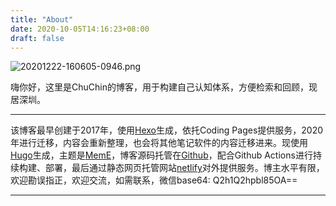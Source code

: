 ```yaml
---
title: "About"
date: 2020-10-05T14:16:23+08:00
draft: false
---
```


![20201222-160605-0946.png](https://gitee.com/chuchin/img/raw/master/20201222-160605-0946.png)

嗨你好，这里是ChuChin的博客，用于构建自己认知体系，方便检索和回顾，现居深圳。

---

该博客最早创建于2017年，使用[Hexo](https://hexo.io/)生成，依托Coding Pages提供服务，2020年进行迁移，内容会重新整理，也会将其他笔记软件的内容迁移进来。现使用[Hugo](https://gohugo.io/)生成，主题是[MemE](https://github.com/reuixiy/hugo-theme-meme)，博客源码托管在[Github](https://github.com/chuchinc/blog)，配合Github Actions进行持续构建、部署，最后通过静态网页托管网站[netlify](https://app.netlify.com/)对外提供服务。博主水平有限，欢迎勘误指正，欢迎交流，如需联系，微信base64: Q2h1Q2hpbl85OA==

---

